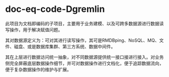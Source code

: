 # doc-eq-code-Dgremlin
此项目为文档即编码的子项目，主要用于业务建模、以及可跨多数据源进行数据读写操作，用于解决赋值问题。

其对数据源定义为：可对其进行读写操作，其可是RMDBping、NoSQL、MQ、文件、磁盘、或是数据库集群、第三方系统、数据中间件。

其在上层进行数据访问统一抽象，对不同数据源提供统一接口接进行接入。对业务侧完全屏蔽底层数据操作细节，并可对数据操作进行文档化，便于追踪数据流向，便于复杂数据操作的维护与扩展。
